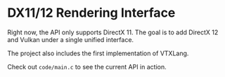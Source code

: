 # DX11/12 Rendering Interface

Right now, the API only supports DirectX 11.
The goal is to add DirectX 12 and Vulkan under a single unified interface.

The project also includes the first implementation of VTXLang.

Check out `code/main.c` to see the current API in action.
